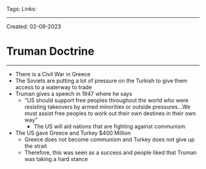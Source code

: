 Tags:
Links: 

---
Created: 02-09-2023
# Truman Doctrine
---

- There is a Civil War in Greece
- The Soviets are putting a lot of pressure on the Turkish to give them access to a waterway to trade
- Truman gives a speech in 1947 where he says
	- “US should support free peoples throughout the world who were resisting takeovers by armed minorities or outside pressures…We must assist free peoples to work out their own destines in their own way”
		- The US will aid nations that are fighting against communism
- The US gave Greece and Turkey $400 Million
	- Greece does not become communism and Turkey does not give up the strait
	- Therefore, this was seen as a success and people liked that Truman was taking a hard stance